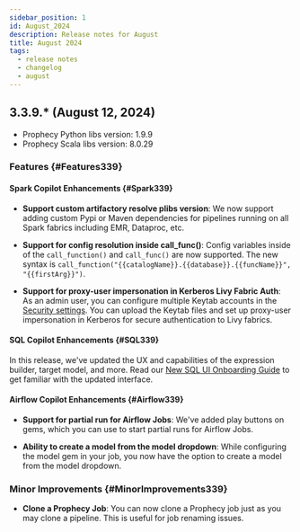 ```yaml
---
sidebar_position: 1
id: August_2024
description: Release notes for August
title: August 2024
tags:
  - release notes
  - changelog
  - august
---
```


## 3.3.9.\* (August 12, 2024)

- Prophecy Python libs version: 1.9.9
- Prophecy Scala libs version: 8.0.29

### Features {#Features339}

#### Spark Copilot Enhancements {#Spark339}

- **Support custom artifactory resolve plibs version**: We now support adding custom Pypi or Maven dependencies for pipelines running on all Spark fabrics including EMR, Dataproc, etc.

- **Support for config resolution inside call_func()**: Config variables inside of the `call_function()` and `call_func()` are now supported. The new syntax is `call_function("{{catalogName}}.{{database}}.{{funcName}}", "{{firstArg}}")`.

- **Support for proxy-user impersonation in Kerberos Livy Fabric Auth**: As an admin user, you can configure multiple Keytab accounts in the [Security settings](docs/administration/authentication/security-settings.md). You can upload the Keytab files and set up proxy-user impersonation in Kerberos for secure authentication to Livy fabrics.

#### SQL Copilot Enhancements {#SQL339}

In this release, we've updated the UX and capabilities of the expression builder, target model, and more. Read our [New SQL UI Onboarding Guide](./new-ui-sql.md) to get familiar with the updated interface.

#### Airflow Copilot Enhancements {#Airflow339}

- **Support for partial run for Airflow Jobs**: We've added play buttons on gems, which you can use to start partial runs for Airflow Jobs.

- **Ability to create a model from the model dropdown**: While configuring the model gem in your job, you now have the option to create a model from the model dropdown.

### Minor Improvements {#MinorImprovements339}

- **Clone a Prophecy Job**: You can now clone a Prophecy job just as you may clone a pipeline. This is useful for job renaming issues.
